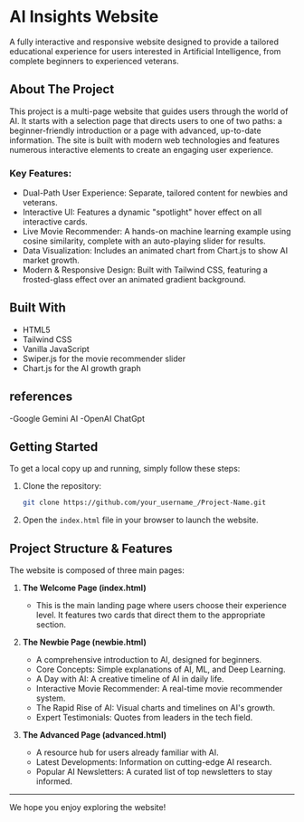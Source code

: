 # AI Insights Website

A fully interactive and responsive website designed to provide a tailored educational experience for users interested in Artificial Intelligence, from complete beginners to experienced veterans.

## About The Project

This project is a multi-page website that guides users through the world of AI. It starts with a selection page that directs users to one of two paths: a beginner-friendly introduction or a page with advanced, up-to-date information. The site is built with modern web technologies and features numerous interactive elements to create an engaging user experience.

### Key Features:
- Dual-Path User Experience: Separate, tailored content for newbies and veterans.
- Interactive UI: Features a dynamic "spotlight" hover effect on all interactive cards.
- Live Movie Recommender: A hands-on machine learning example using cosine similarity, complete with an auto-playing slider for results.
- Data Visualization: Includes an animated chart from Chart.js to show AI market growth.
- Modern & Responsive Design: Built with Tailwind CSS, featuring a frosted-glass effect over an animated gradient background.

## Built With
- HTML5
- Tailwind CSS
- Vanilla JavaScript
- Swiper.js for the movie recommender slider
- Chart.js for the AI growth graph

## references
-Google Gemini AI
-OpenAI ChatGpt

## Getting Started

To get a local copy up and running, simply follow these steps:

1. Clone the repository:

   ```bash
   git clone https://github.com/your_username_/Project-Name.git
   ```

2. Open the `index.html` file in your browser to launch the website.

## Project Structure & Features

The website is composed of three main pages:

1. **The Welcome Page (index.html)**
   - This is the main landing page where users choose their experience level. It features two cards that direct them to the appropriate section.

2. **The Newbie Page (newbie.html)**
   - A comprehensive introduction to AI, designed for beginners.
   - Core Concepts: Simple explanations of AI, ML, and Deep Learning.
   - A Day with AI: A creative timeline of AI in daily life.
   - Interactive Movie Recommender: A real-time movie recommender system.
   - The Rapid Rise of AI: Visual charts and timelines on AI's growth.
   - Expert Testimonials: Quotes from leaders in the tech field.

3. **The Advanced Page (advanced.html)**
   - A resource hub for users already familiar with AI.
   - Latest Developments: Information on cutting-edge AI research.
   - Popular AI Newsletters: A curated list of top newsletters to stay informed.

---

We hope you enjoy exploring the website!

